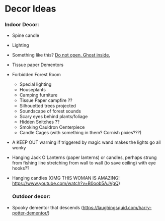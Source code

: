 # Decor Ideas

### Indoor Decor:

- Spine candle

- Lighting

- Something like this? [Do not open. Ghost inside.](https://twitter.com/haleshannon/status/1033394022960623616)

- Tissue paper Dementors

- Forbidden Forest Room

  - Special lighting
  - Houseplants
  - Camping furniture
  - Tissue Paper campfire ??
  - Silhouetted trees projected
  - Soundscape of forest sounds
  - Scary eyes behind plants/foliage
  - Hidden Snitches ??
  - Smoking Cauldron Centerpiece
  - Candle Cages (with something in them? Cornish pixies???)

- A KEEP OUT warning if triggered by magic wand makes the lights go all wonky 

- Hanging Jack O'Lanterns (paper lanterns) or candles, perhaps strung from fishing line stretching from wall to wall (to save ceiling) with eye hooks??

- Hanging candles (OMG THIS WOMAN IS AMAZING! https://www.youtube.com/watch?v=B0oob5AJVgQ)



  ### Outdoor decor:

- Spooky dementor that descends  (https://laughingsquid.com/harry-potter-dementor/)
